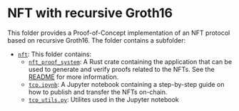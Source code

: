  # NFT with recursive Groth16

This folder provides a Proof-of-Concept implementation of an NFT protocol based on recursive Groth16.
The folder contains a subfolder:
- [`nft`](./nft/): This folder contains:
    - [`nft_proof_system`](./nft/nft_proof_system/): A Rust crate containing the application that can be used to generate and verify proofs related to the NFTs.
    See the [README](./nft/nft_proof_system/README.md) for more information.
    - [`tcp.ipynb`](./nft/tcp.ipynb): A Jupyter notebook containing a step-by-step guide on how to publish and transfer the NFTs on-chain.
    - [`tcp_utils.py`](./nft/tcp_utils.py): Utilites used in the Jupyter notebook